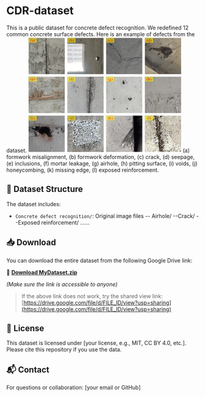# CDR-dataset

This is a public dataset for concrete defect recognition. 
We redefined 12 common concrete surface defects. Here is an example of defects from the dataset.
<img src="image/sample.png" alt="Sample Image" width="400"/>
(a) formwork misalignment, (b) formwork deformation, (c) crack, (d) seepage, (e) inclusions, (f) mortar leakage, (g) airhole, (h) pitting surface, (i) voids, (j) honeycombing, (k) missing edge, (l) exposed reinforcement.


## 📁 Dataset Structure

The dataset includes:

- `Concrete defect recognition/`: Original image files
-- Airhole/
--Crack/
--Exposed reinforcement/
  ……


## 📥 Download

You can download the entire dataset from the following Google Drive link:

🔗 **[Download MyDataset.zip](https://drive.google.com/uc?id=FILE_ID&export=download)**

*(Make sure the link is accessible to anyone)*

> If the above link does not work, try the shared view link:  
> [https://drive.google.com/file/d/FILE_ID/view?usp=sharing](https://drive.google.com/file/d/FILE_ID/view?usp=sharing)

## 📄 License

This dataset is licensed under [your license, e.g., MIT, CC BY 4.0, etc.]. Please cite this repository if you use the data.

## 📬 Contact

For questions or collaboration: [your email or GitHub]
